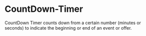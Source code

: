 # CountDown-Timer
CountDown Timer counts down from a certain number (minutes or seconds) to indicate the beginning or end of an event or offer.
